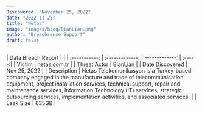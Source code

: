 ```yaml
---
Discovered: "November 25, 2022"
date: "2022-11-25"
title: "Netas"
image: "images/blog/BianLian.png"
author: "Breachsense Support"
draft: false
---
```


| Data Breach Report           |              | 
| :-----------: | :-------------:     |:-------------:    | :-----:|
| Victim      | netas.com.tr      | 
| Threat Actor      | BianLian      | 
| Date Discovered      | Nov 25, 2022      | 
| Description      | Netas Telekomunikasyon is a Turkey-based company engaged in the manufacture and trade of telecommunication equipment, project installation services, technical support, repair and maintenance services, Information Technology (IT) services, strategic outsourcing services, implementation activities, and associated services.      | 
| Leak Size      | 635GB      | 

